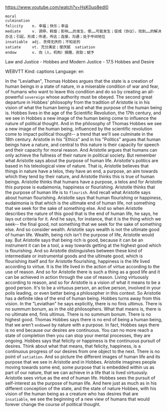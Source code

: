 https://www.youtube.com/watch?v=HsK0uq8edI0

```
moral    
culmination  
felicity    n. 幸福；快乐；幸运
mediate     v. 调停，斡旋；影响……的发生，使……可能发生；促成（协议），找到……的解决办法；引起，形成；传递，传达；连接，沟通；处于中间地位  
insatiable  adj. 贪得无厌的；不知足的
satiate     vt. 充分满足；使厌腻  satiation
endow       v. 向（人，机构）捐赠，资助；赋予    
```

Law and Justice - Hobbes and Modern Justice - 17.5 Hobbes and Desire

WEBVTT Kind: captions Language: en  

In the "Leviathan", Thomas Hobbes argues that the state is a creation of human beings in a state of nature, in a miserable condition of war and fear, of humans who want to leave this condition and do so by creating an all-powerful `sovereign` whose authority must be obeyed. The second great departure in Hobbes' philosophy from the tradition of Aristotle is in his vision of what the human being is and what the purpose of the human being is. Hobbes lives in the age of the Scientific Revolution, the 17th century, and we see in Hobbes a new image of the human being come to influence the nature of political thought. And in the philosophy of Thomas Hobbes we see a new image of the human being, influenced by the scientific revolution come to impact political thought-- a trend that we'll see culminate in the 18th century. Aristotle in his "Ethics" and in his "Politics" argues that human beings have a nature, and central to this nature is their capacity for speech and their capacity for moral reason. And Aristotle argues that humans can only achieve the fullness of their nature in political society. But remember what Aristotle says about the purpose of human life. Aristotle's politics are based in his teleological view of nature. That is, Aristotle believes that things in nature have a telos, they have an end, a purpose, an aim towards which they tend by their nature, and Aristotle thinks this is true of human beings. Aristotle thinks that humans have a purpose, a telos and for Aristotle this purpose is eudaimonia, happiness or flourishing. Aristotle thinks that the purpose of human life is to `flourish`. And recall what Aristotle says about human flourishing. Aristotle says that human flourishing or happiness, eudaimonia is that which is the ultimate end of human life, not something that we seek for the sake of something else. And so when Aristotle describes the nature of this good that is the end of human life, he says, he lays out criteria for it. And he says, for instance, that it is the thing which we seek-- the final good, not something that we seek for the sake of something else. And so consider wealth. Aristotle says wealth is not the ultimate good of human life. Wealth, being rich isn't the purpose of life, Aristotle would say. But Aristotle says that being rich is good, because it can be an instrument it can be a tool, a way towards getting at the highest good which is flourishing. And so Aristotle distinguishes between these kind of intermediate or instrumental goods and the ultimate good, which is flourishing itself and for Aristotle flourishing, happiness is the life lived according to virtue. It is the life lived in the action of virtue according to the use of reason. And so for Aristotle there is such a thing as a good life and it can be achieved in action through the use of reason. Living virtuously according to reason, and so for Aristotle is a vision of what it means to be a good person. It's to be a virtuous person, an active person, involved in your polis leading, or even better being a philosopher in this context. So Aristotle has a definite idea of the end of human being. Hobbes turns away from this vision. In the "Leviathan" he says explicitly, there is no finis ultimus. There is no summum bonum, as in the old philosophers. What that means is, there is no ultimate end, finis ultimus. There is no summum bonum. There is no highest good. Thomas Hobbes says there is no end of being a human being, that we aren't `endowed` by nature with a purpose. In fact, Hobbes says there is no end because our desires are continuous. You can no more reach a state of completion then you can stop your mental processes, they are ongoing. Hobbes says that felicity or happiness is the continuous pursuit of desires. Think about what that means, that felicity, happiness, is a continuous progress of our desires from one object to the next. There is no point of `satiation`. And so picture the different images of human life and its purpose that we see in Aristotle and in Hobbes. Aristotle imagines people moving towards some end, some purpose that is embedded within us as part of our nature, that we can achieve in a life that is lived virtuously. Aristotle sees virtue as the end of human life. Hobbes sees the pursuit of self-interest as the purpose of human life. And here just as much as in his different conception of the state, and the state of nature Hobbes, with his vision of the human being as a creature who has desires that are `insatiable`, we see the beginning of a new view of humans that would forever change the course of political thought. 